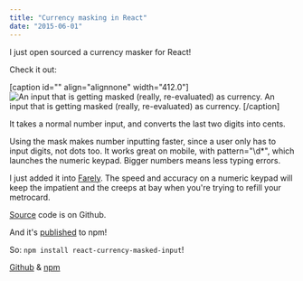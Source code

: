 ```yaml
---
title: "Currency masking in React"
date: "2015-06-01"
---
```


I just open sourced a currency masker for React!

Check it out:

\[caption id="" align="alignnone" width="412.0"\]![ An input that is getting masked (really, re-evaluated) as currency. ](http://static1.squarespace.com/static/554569a4e4b0b68214c1f5d9/55457b34e4b0fca745eb358d/556bb104e4b024eba5be4176/1433121034765//img.gif) An input that is getting masked (really, re-evaluated) as currency. \[/caption\]

It takes a normal number input, and converts the last two digits into cents.

Using the mask makes number inputting faster, since a user only has to input digits, not dots too. It works great on mobile, with pattern="\\d\*", which launches the numeric keypad. Bigger numbers means less typing errors.

I just added it into [Farely](http://farely.io). The speed and accuracy on a numeric keypad will keep the impatient and the creeps at bay when you're trying to refill your metrocard.

[Source](https://github.com/imcnally/react-currency-masked-input) code is on Github.

And it's [published](https://www.npmjs.com/package/react-currency-masked-input) to npm!

So: `npm install react-currency-masked-input`!

[Github](https://github.com/imcnally/react-currency-masked-input) & [npm](https://www.npmjs.com/package/react-currency-masked-input)
